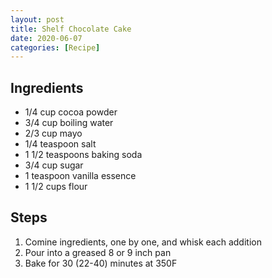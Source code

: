 ```yaml
---
layout: post
title: Shelf Chocolate Cake
date: 2020-06-07
categories: [Recipe]
---
```


## Ingredients

* 1/4 cup cocoa powder
* 3/4 cup boiling water
* 2/3 cup mayo
* 1/4 teaspoon salt
* 1 1/2 teaspoons baking soda
* 3/4 cup sugar
* 1 teaspoon vanilla essence
* 1 1/2 cups flour

## Steps

1. Comine ingredients, one by one, and whisk each addition
1. Pour into a greased 8 or 9 inch pan
1. Bake for 30 (22-40) minutes at 350F
